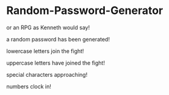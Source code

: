 # Random-Password-Generator
or an RPG as Kenneth would say!

a random password has been generated!

lowercase letters join the fight!

uppercase letters have joined the fight!

special characters approaching!

numbers clock in!
